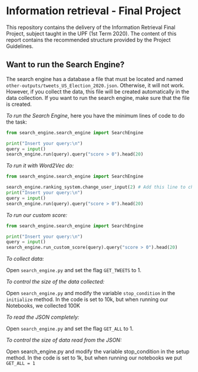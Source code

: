 # Information retrieval - Final Project
This repository contains the delivery of the Information Retrieval Final Project, subject taught in the UPF (1st Term 2020). The content of this report contains the recommended structure provided by the Project Guidelines.

## Want to run the Search Engine?

The search engine has a database a file that must be located and named `other-outputs/tweets_US_Election_2020.json`. Otherwise, it will not work. However, if you collect the data, this file will be created automatically in the data collection. If you want to run the search engine, make sure that the file is created.

*To run the Search Engine*, here you have the minimum lines of code to do the task:

```python
from search_engine.search_engine import SearchEngine

print("Insert your query:\n")
query = input()
search_engine.run(query).query("score > 0").head(20)
```

*To run it with Word2Vec do:*

```python
from search_engine.search_engine import SearchEngine

search_engine.ranking_system.change_user_input(2) # Add this line to change the mode to Word2Vec
print("Insert your query:\n")
query = input()
search_engine.run(query).query("score > 0").head(20)
```

*To run our custom score:*

```python
from search_engine.search_engine import SearchEngine

print("Insert your query:\n")
query = input()
search_engine.run_custom_score(query).query("score > 0").head(20)
```

*To collect data:*

Open `search_engine.py` and set the flag `GET_TWEETS` to 1.

*To control the size of the data collected:*

Open `search_engine.py` and modify the variable `stop_condition` in the `initialize` method. In the code is set to 10k, but when running our Notebooks, we collected 100K

*To read the JSON completely:*

Open `search_engine.py` and set the flag `GET_ALL` to 1.

*To control the size of data read from the JSON:*

Open search_engine.py and modify the variable stop_condition in the setup method. In the code is set to 1k, but when running our notebooks we put `GET_ALL = 1`